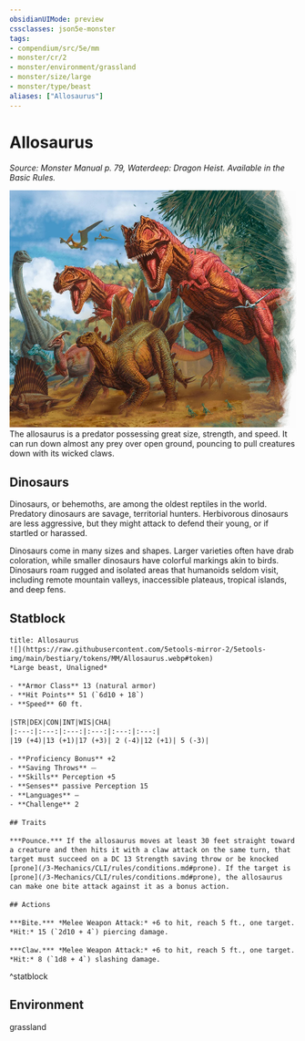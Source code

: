 ```yaml
---
obsidianUIMode: preview
cssclasses: json5e-monster
tags:
- compendium/src/5e/mm
- monster/cr/2
- monster/environment/grassland
- monster/size/large
- monster/type/beast
aliases: ["Allosaurus"]
---
```

# Allosaurus
*Source: Monster Manual p. 79, Waterdeep: Dragon Heist. Available in the Basic Rules.*  

![](https://raw.githubusercontent.com/5etools-mirror-2/5etools-img/main/bestiary/MM/Dinosaurs.webp#right)  
The allosaurus is a predator possessing great size, strength, and speed. It can run down almost any prey over open ground, pouncing to pull creatures down with its wicked claws.

## Dinosaurs

Dinosaurs, or behemoths, are among the oldest reptiles in the world. Predatory dinosaurs are savage, territorial hunters. Herbivorous dinosaurs are less aggressive, but they might attack to defend their young, or if startled or harassed.

Dinosaurs come in many sizes and shapes. Larger varieties often have drab coloration, while smaller dinosaurs have colorful markings akin to birds. Dinosaurs roam rugged and isolated areas that humanoids seldom visit, including remote mountain valleys, inaccessible plateaus, tropical islands, and deep fens.


## Statblock

```ad-statblock
title: Allosaurus
![](https://raw.githubusercontent.com/5etools-mirror-2/5etools-img/main/bestiary/tokens/MM/Allosaurus.webp#token)
*Large beast, Unaligned*

- **Armor Class** 13 (natural armor)
- **Hit Points** 51 (`6d10 + 18`) 
- **Speed** 60 ft.

|STR|DEX|CON|INT|WIS|CHA|
|:---:|:---:|:---:|:---:|:---:|:---:|
|19 (+4)|13 (+1)|17 (+3)| 2 (-4)|12 (+1)| 5 (-3)|

- **Proficiency Bonus** +2
- **Saving Throws** ⏤
- **Skills** Perception +5
- **Senses** passive Perception 15
- **Languages** —
- **Challenge** 2

## Traits

***Pounce.*** If the allosaurus moves at least 30 feet straight toward a creature and then hits it with a claw attack on the same turn, that target must succeed on a DC 13 Strength saving throw or be knocked [prone](/3-Mechanics/CLI/rules/conditions.md#prone). If the target is [prone](/3-Mechanics/CLI/rules/conditions.md#prone), the allosaurus can make one bite attack against it as a bonus action.

## Actions

***Bite.*** *Melee Weapon Attack:* +6 to hit, reach 5 ft., one target. *Hit:* 15 (`2d10 + 4`) piercing damage.

***Claw.*** *Melee Weapon Attack:* +6 to hit, reach 5 ft., one target. *Hit:* 8 (`1d8 + 4`) slashing damage.
```
^statblock

## Environment

grassland